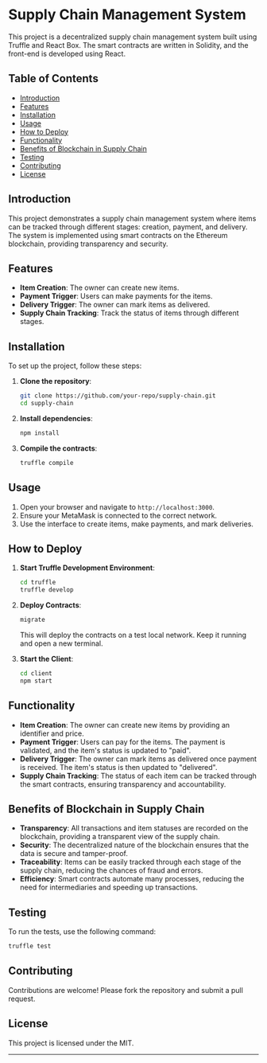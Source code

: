 
# Supply Chain Management System

This project is a decentralized supply chain management system built using Truffle and React Box. The smart contracts are written in Solidity, and the front-end is developed using React.

## Table of Contents

- [Introduction](#introduction)
- [Features](#features)
- [Installation](#installation)
- [Usage](#usage)
- [How to Deploy](#how-to-deploy)
- [Functionality](#functionality)
- [Benefits of Blockchain in Supply Chain](#benefits-of-blockchain-in-supply-chain)
- [Testing](#testing)
- [Contributing](#contributing)
- [License](#license)

## Introduction

This project demonstrates a supply chain management system where items can be tracked through different stages: creation, payment, and delivery. The system is implemented using smart contracts on the Ethereum blockchain, providing transparency and security.

## Features

- **Item Creation**: The owner can create new items.
- **Payment Trigger**: Users can make payments for the items.
- **Delivery Trigger**: The owner can mark items as delivered.
- **Supply Chain Tracking**: Track the status of items through different stages.

## Installation

To set up the project, follow these steps:

1. **Clone the repository**:
    ```bash
    git clone https://github.com/your-repo/supply-chain.git
    cd supply-chain
    ```

2. **Install dependencies**:
    ```bash
    npm install
    ```

3. **Compile the contracts**:
    ```bash
    truffle compile
    ```

## Usage

1. Open your browser and navigate to `http://localhost:3000`.
2. Ensure your MetaMask is connected to the correct network.
3. Use the interface to create items, make payments, and mark deliveries.

## How to Deploy

1. **Start Truffle Development Environment**:
    ```bash
    cd truffle
    truffle develop
    ```

2. **Deploy Contracts**:
    ```bash
    migrate
    ```
    This will deploy the contracts on a test local network. Keep it running and open a new terminal.

3. **Start the Client**:
    ```bash
    cd client
    npm start
    ```

## Functionality

- **Item Creation**: The owner can create new items by providing an identifier and price.
- **Payment Trigger**: Users can pay for the items. The payment is validated, and the item's status is updated to "paid".
- **Delivery Trigger**: The owner can mark items as delivered once payment is received. The item's status is then updated to "delivered".
- **Supply Chain Tracking**: The status of each item can be tracked through the smart contracts, ensuring transparency and accountability.

## Benefits of Blockchain in Supply Chain

- **Transparency**: All transactions and item statuses are recorded on the blockchain, providing a transparent view of the supply chain.
- **Security**: The decentralized nature of the blockchain ensures that the data is secure and tamper-proof.
- **Traceability**: Items can be easily tracked through each stage of the supply chain, reducing the chances of fraud and errors.
- **Efficiency**: Smart contracts automate many processes, reducing the need for intermediaries and speeding up transactions.

## Testing

To run the tests, use the following command:

```bash
truffle test
```

## Contributing

Contributions are welcome! Please fork the repository and submit a pull request.

## License

This project is licensed under the MIT.

---
